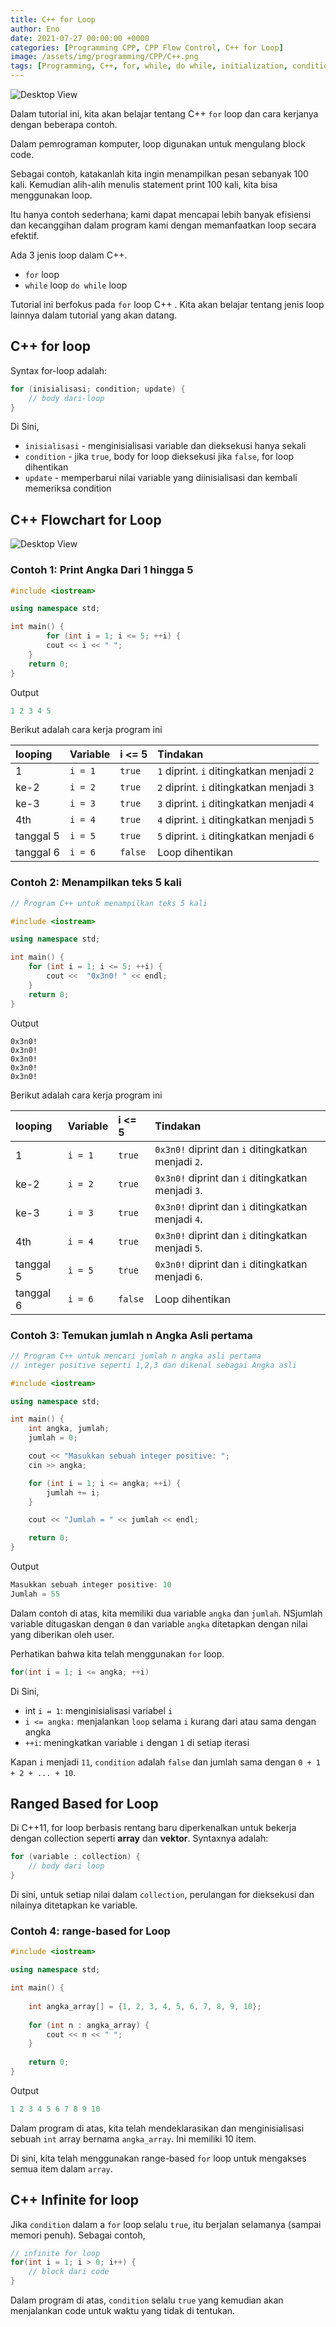 ```yaml
---
title: C++ for Loop
author: Eno
date: 2021-07-27 00:00:00 +0000
categories: [Programming CPP, CPP Flow Control, C++ for Loop]
image: /assets/img/programming/CPP/C++.png
tags: [Programming, C++, for, while, do while, initialization, condition, true_, false_, update, array, int, collection]
---
```


![Desktop View](/assets/img/programming/CPP/C++.png)

Dalam tutorial ini, kita akan belajar tentang C++ `for` loop dan cara kerjanya dengan beberapa contoh.

Dalam pemrograman komputer, loop digunakan untuk mengulang block code.

Sebagai contoh, katakanlah kita ingin menampilkan pesan sebanyak 100 kali. Kemudian alih-alih menulis statement print 100 kali, kita bisa menggunakan loop.

Itu hanya contoh sederhana; kami dapat mencapai lebih banyak efisiensi dan kecanggihan dalam program kami dengan memanfaatkan loop secara efektif.

Ada 3 jenis loop dalam C++.

- `for` loop
- `while` loop
 `do while` loop

Tutorial ini berfokus pada `for` loop C++ . Kita akan belajar tentang jenis loop lainnya dalam tutorial yang akan datang.

## C++ for loop
Syntax for-loop adalah:

```cpp
for (inisialisasi; condition; update) {
    // body dari-loop 
}
```

Di Sini,

- `inisialisasi` - menginisialisasi variable dan dieksekusi hanya sekali
- `condition` - jika `true`, body for loop dieksekusi
jika `false`, for loop dihentikan
- `update` - memperbarui nilai variable yang diinisialisasi dan kembali memeriksa condition

## C++ Flowchart for Loop

![Desktop View](/assets/img/programming/CPP/cpp-for-loop-flowchart.png)

### Contoh 1: Print Angka Dari 1 hingga 5

```cpp
#include <iostream>

using namespace std;

int main() {
        for (int i = 1; i <= 5; ++i) {
        cout << i << " ";
    }
    return 0;
}
```

Output

```cpp
1 2 3 4 5
```

Berikut adalah cara kerja program ini

|looping |	Variable |	i <= 5 |	Tindakan
|:---|:--|:--|:--
1 |	`i = 1` |	`true` |	`1` diprint. `i` ditingkatkan menjadi `2`
ke-2 |	`i = 2` |	`true` |	`2` diprint. `i` ditingkatkan menjadi `3`
ke-3 |	`i = 3` |	`true`  |	`3` diprint. `i` ditingkatkan menjadi `4`
4th |	`i = 4` |	`true` |	`4` diprint. `i` ditingkatkan menjadi `5`
tanggal 5 |	`i = 5` |	`true` |	`5` diprint. `i` ditingkatkan menjadi `6`
tanggal 6 |	`i = 6` |	`false` |	Loop dihentikan

### Contoh 2: Menampilkan teks 5 kali

```cpp
// Program C++ untuk menampilkan teks 5 kali

#include <iostream>

using namespace std;

int main() {
    for (int i = 1; i <= 5; ++i) {
        cout <<  "0x3n0! " << endl;
    }
    return 0;
}
```

Output

```
0x3n0!
0x3n0!
0x3n0!
0x3n0!
0x3n0!
```

Berikut adalah cara kerja program ini

|looping |	Variable| 	i <= 5 |	Tindakan
|:---|:--|:--|:--
1 |	`i = 1` |	`true` |	`0x3n0!` diprint dan `i` ditingkatkan menjadi `2`.
ke-2 |	`i = 2` |	`true` |	`0x3n0!` diprint dan `i` ditingkatkan menjadi `3`.
ke-3 |	`i = 3` |	`true` |	`0x3n0!` diprint dan `i` ditingkatkan menjadi `4`.
4th |	`i = 4` |	`true` |	`0x3n0!` diprint dan `i` ditingkatkan menjadi `5`.
tanggal 5 |	`i = 5` |	`true` |	`0x3n0!` diprint dan `i` ditingkatkan menjadi `6`.
tanggal 6 |	`i = 6` |	`false` |	Loop dihentikan

### Contoh 3: Temukan jumlah n Angka Asli pertama

```cpp
// Program C++ untuk mencari jumlah n angka asli pertama
// integer positive seperti 1,2,3 dan dikenal sebagai Angka asli

#include <iostream>

using namespace std;

int main() {
    int angka, jumlah;
    jumlah = 0;

    cout << "Masukkan sebuah integer positive: ";
    cin >> angka;

    for (int i = 1; i <= angka; ++i) {
        jumlah += i;
    }

    cout << "Jumlah = " << jumlah << endl;

    return 0;
}
```

Output

```cpp
Masukkan sebuah integer positive: 10
Jumlah = 55
```

Dalam contoh di atas, kita memiliki dua variable `angka` dan `jumlah`. NSjumlah variable ditugaskan dengan `0` dan variable `angka` ditetapkan dengan nilai yang diberikan oleh user.


Perhatikan bahwa kita telah menggunakan `for` loop.

```cpp
for(int i = 1; i <= angka; ++i)
```

Di Sini,

- int `i = 1`: menginisialisasi variabel `i`
- `i <= angka:` menjalankan `loop` selama `i` kurang dari atau sama dengan angka
- `++i`: meningkatkan variable `i` dengan `1` di setiap iterasi

Kapan `i` menjadi `11`, `condition` adalah `false` dan jumlah sama dengan `0 + 1 + 2 + ... + 10`.

## Ranged Based for Loop
Di C++11, for loop berbasis rentang baru diperkenalkan untuk bekerja dengan collection seperti **array** dan **vektor**. Syntaxnya adalah:

```cpp
for (variable : collection) {
    // body dari loop
}
```

Di sini, untuk setiap nilai dalam `collection`, perulangan for dieksekusi dan nilainya ditetapkan ke variable.

### Contoh 4: range-based for Loop

```cpp
#include <iostream>

using namespace std;

int main() {
  
    int angka_array[] = {1, 2, 3, 4, 5, 6, 7, 8, 9, 10};
  
    for (int n : angka_array) {
        cout << n << " ";
    }
  
    return 0;
}
```

Output

```cpp
1 2 3 4 5 6 7 8 9 10
```

Dalam program di atas, kita telah mendeklarasikan dan menginisialisasi sebuah `int` array bernama `angka_array`. Ini memiliki 10 item.

Di sini, kita telah menggunakan range-based `for` loop untuk mengakses semua item dalam `array`.

## C++ Infinite for loop
Jika `condition` dalam a `for` loop selalu `true`, itu berjalan selamanya (sampai memori penuh). Sebagai contoh,

```cpp
// infinite for loop
for(int i = 1; i > 0; i++) {
    // block dari code
}
```
Dalam program di atas, `condition` selalu `true` yang kemudian akan menjalankan code untuk waktu yang tidak di tentukan.
